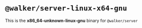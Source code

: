 # `@walker/server-linux-x64-gnu`

This is the **x86_64-unknown-linux-gnu** binary for `@walker/server`
